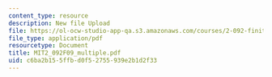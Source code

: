 ```yaml
---
content_type: resource
description: New file Upload
file: https://ol-ocw-studio-app-qa.s3.amazonaws.com/courses/2-092-finite-element-analysis-of-solids-and-fluids-i-fall-2009/c6ba2b155ffbd0f52755939e2b1d2f33_MIT2_092F09_multiple.pdf
file_type: application/pdf
resourcetype: Document
title: MIT2_092F09_multiple.pdf
uid: c6ba2b15-5ffb-d0f5-2755-939e2b1d2f33
---
```

